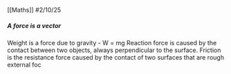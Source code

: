 [[Maths]]
#2/10/25
##### A force is a vector

Weight is a force due to gravity - W = mg
Reaction force is caused by the contact between two objects, always perpendicular to the surface.
Friction is the resistance force caused by the contact of two surfaces that are rough
external foc